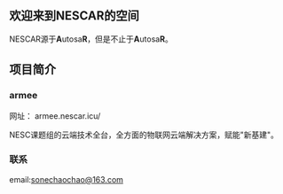 ## 欢迎来到NESCAR的空间
NESCAR源于**A**utosa**R**，但是不止于**A**utosa**R**。

## 项目简介
### armee
网址： armee.nescar.icu/

NESC课题组的云端技术全台，全方面的物联网云端解决方案，赋能"新基建"。

### 联系

email:sonechaochao@163.com

